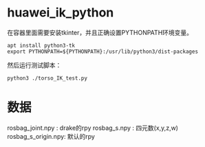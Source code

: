 # huawei_ik_python

在容器里面需要安装tkinter，并且正确设置PYTHONPATH环境变量。
```
apt install python3-tk
export PYTHONPATH=${PYTHONPATH}:/usr/lib/python3/dist-packages
```

然后运行测试脚本：
```
python3 ./torso_IK_test.py
```

# 数据
rosbag_joint.npy   : drake的rpy
rosbag_s.npy       : 四元数(x,y,z,w)
rosbag_s_origin.npy: 默认的rpy

